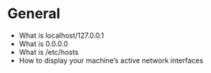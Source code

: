 # General

-   What is localhost/127.0.0.1
-   What is 0.0.0.0
-   What is /etc/hosts
-   How to display your machine’s active network interfaces
